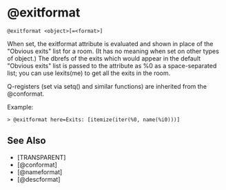# @exitformat
`@exitformat <object>[=<format>]`

When set, the exitformat attribute is evaluated and shown in place of the "Obvious exits" list for a room. (It has no meaning when set on other types of object.) The dbrefs of the exits which would appear in the default "Obvious exits" list is passed to the attribute as %0 as a space-separated list; you can use lexits(me) to get all the exits in the room.

Q-registers (set via setq() and similar functions) are inherited from the @conformat.

Example:
```
> @exitformat here=Exits: [itemize(iter(%0, name(%i0)))]
```


## See Also
- [TRANSPARENT]
- [@conformat]
- [@nameformat]
- [@descformat]

